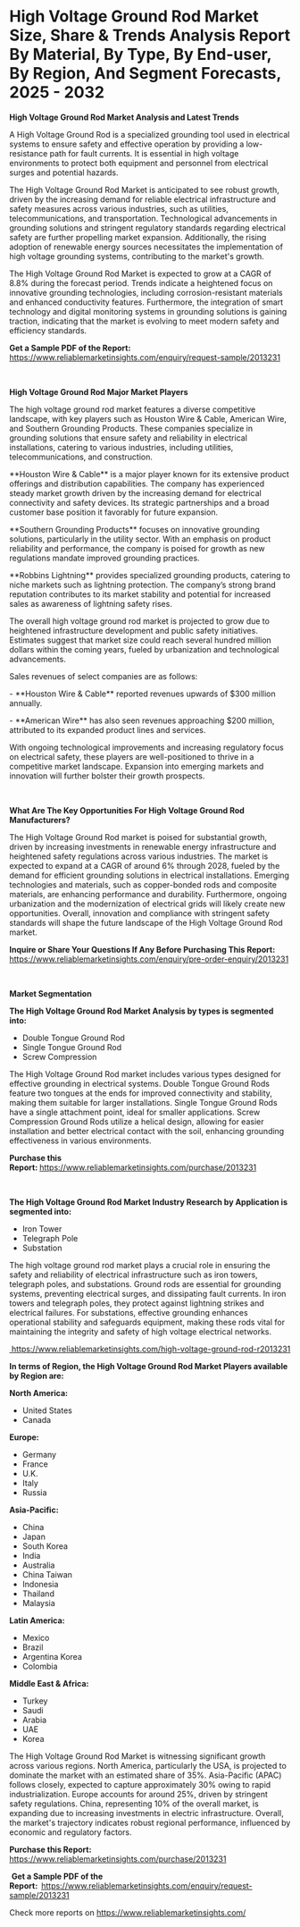 <p><h1>High Voltage Ground Rod Market Size, Share & Trends Analysis Report By Material, By Type, By End-user, By Region, And Segment Forecasts, 2025 - 2032</h1></p><p><strong>High Voltage Ground Rod Market Analysis and Latest Trends</strong></p>
<p><p>A High Voltage Ground Rod is a specialized grounding tool used in electrical systems to ensure safety and effective operation by providing a low-resistance path for fault currents. It is essential in high voltage environments to protect both equipment and personnel from electrical surges and potential hazards.</p><p>The High Voltage Ground Rod Market is anticipated to see robust growth, driven by the increasing demand for reliable electrical infrastructure and safety measures across various industries, such as utilities, telecommunications, and transportation. Technological advancements in grounding solutions and stringent regulatory standards regarding electrical safety are further propelling market expansion. Additionally, the rising adoption of renewable energy sources necessitates the implementation of high voltage grounding systems, contributing to the market's growth.</p><p>The High Voltage Ground Rod Market is expected to grow at a CAGR of 8.8% during the forecast period. Trends indicate a heightened focus on innovative grounding technologies, including corrosion-resistant materials and enhanced conductivity features. Furthermore, the integration of smart technology and digital monitoring systems in grounding solutions is gaining traction, indicating that the market is evolving to meet modern safety and efficiency standards.</p></p>
<p><strong>Get a Sample PDF of the Report:&nbsp;</strong> <a href="https://www.reliablemarketinsights.com/enquiry/request-sample/2013231?utm_campaign=3369&utm_medium=2&utm_source=Github&utm_content=ia&utm_term=07042025&utm_id=high-voltage-ground-rod">https://www.reliablemarketinsights.com/enquiry/request-sample/2013231</a></p>
<p>&nbsp;</p>
<p><strong>High Voltage Ground Rod Major Market Players</strong></p>
<p><p>The high voltage ground rod market features a diverse competitive landscape, with key players such as Houston Wire & Cable, American Wire, and Southern Grounding Products. These companies specialize in grounding solutions that ensure safety and reliability in electrical installations, catering to various industries, including utilities, telecommunications, and construction.</p><p>**Houston Wire & Cable** is a major player known for its extensive product offerings and distribution capabilities. The company has experienced steady market growth driven by the increasing demand for electrical connectivity and safety devices. Its strategic partnerships and a broad customer base position it favorably for future expansion.</p><p>**Southern Grounding Products** focuses on innovative grounding solutions, particularly in the utility sector. With an emphasis on product reliability and performance, the company is poised for growth as new regulations mandate improved grounding practices. </p><p>**Robbins Lightning** provides specialized grounding products, catering to niche markets such as lightning protection. The company’s strong brand reputation contributes to its market stability and potential for increased sales as awareness of lightning safety rises.</p><p>The overall high voltage ground rod market is projected to grow due to heightened infrastructure development and public safety initiatives. Estimates suggest that market size could reach several hundred million dollars within the coming years, fueled by urbanization and technological advancements.</p><p>Sales revenues of select companies are as follows:</p><p>- **Houston Wire & Cable** reported revenues upwards of $300 million annually.</p><p>- **American Wire** has also seen revenues approaching $200 million, attributed to its expanded product lines and services.</p><p>With ongoing technological improvements and increasing regulatory focus on electrical safety, these players are well-positioned to thrive in a competitive market landscape. Expansion into emerging markets and innovation will further bolster their growth prospects.</p></p>
<p>&nbsp;</p>
<p><strong>What Are The Key Opportunities For High Voltage Ground Rod Manufacturers?</strong></p>
<p><p>The High Voltage Ground Rod market is poised for substantial growth, driven by increasing investments in renewable energy infrastructure and heightened safety regulations across various industries. The market is expected to expand at a CAGR of around 6% through 2028, fueled by the demand for efficient grounding solutions in electrical installations. Emerging technologies and materials, such as copper-bonded rods and composite materials, are enhancing performance and durability. Furthermore, ongoing urbanization and the modernization of electrical grids will likely create new opportunities. Overall, innovation and compliance with stringent safety standards will shape the future landscape of the High Voltage Ground Rod market.</p></p>
<p><strong>Inquire or Share Your Questions If Any Before Purchasing This Report:</strong> <a href="https://www.reliablemarketinsights.com/enquiry/pre-order-enquiry/2013231?utm_campaign=3369&utm_medium=2&utm_source=Github&utm_content=ia&utm_term=07042025&utm_id=high-voltage-ground-rod">https://www.reliablemarketinsights.com/enquiry/pre-order-enquiry/2013231</a></p>
<p>&nbsp;</p>
<p><strong>Market Segmentation</strong></p>
<p><strong>The High Voltage Ground Rod Market Analysis by types is segmented into:</strong></p>
<p><ul><li>Double Tongue Ground Rod</li><li>Single Tongue Ground Rod</li><li>Screw Compression</li></ul></p>
<p><p>The High Voltage Ground Rod market includes various types designed for effective grounding in electrical systems. Double Tongue Ground Rods feature two tongues at the ends for improved connectivity and stability, making them suitable for larger installations. Single Tongue Ground Rods have a single attachment point, ideal for smaller applications. Screw Compression Ground Rods utilize a helical design, allowing for easier installation and better electrical contact with the soil, enhancing grounding effectiveness in various environments.</p></p>
<p><strong>Purchase this Report:&nbsp;</strong><a href="https://www.reliablemarketinsights.com/purchase/2013231?utm_campaign=3369&utm_medium=2&utm_source=Github&utm_content=ia&utm_term=07042025&utm_id=high-voltage-ground-rod">https://www.reliablemarketinsights.com/purchase/2013231</a></p>
<p>&nbsp;</p>
<p><strong>The High Voltage Ground Rod Market Industry Research by Application is segmented into:</strong></p>
<p><ul><li>Iron Tower</li><li>Telegraph Pole</li><li>Substation</li></ul></p>
<p><p>The high voltage ground rod market plays a crucial role in ensuring the safety and reliability of electrical infrastructure such as iron towers, telegraph poles, and substations. Ground rods are essential for grounding systems, preventing electrical surges, and dissipating fault currents. In iron towers and telegraph poles, they protect against lightning strikes and electrical failures. For substations, effective grounding enhances operational stability and safeguards equipment, making these rods vital for maintaining the integrity and safety of high voltage electrical networks.</p></p>
<p><a href="https://www.reliablemarketinsights.com/high-voltage-ground-rod-r2013231?utm_campaign=3369&utm_medium=2&utm_source=Github&utm_content=ia&utm_term=07042025&utm_id=high-voltage-ground-rod">&nbsp;https://www.reliablemarketinsights.com/high-voltage-ground-rod-r2013231</a></p>
<p><strong>In terms of Region, the High Voltage Ground Rod Market Players available by Region are:</strong></p>
<p>
    <p> <strong> North America: </strong>
        <ul>
            <li>United States</li>
            <li>Canada</li>
        </ul>
        </p> 
    <p> <strong> Europe: </strong>
        <ul>
            <li>Germany</li>
            <li>France</li>
            <li>U.K.</li>
            <li>Italy</li>
            <li>Russia</li>
        </ul>
        </p> 
    <p> <strong> Asia-Pacific: </strong>
        <ul>
            <li>China</li>
            <li>Japan</li>
            <li>South Korea</li>
            <li>India</li>
            <li>Australia</li>
            <li>China Taiwan</li>
            <li>Indonesia</li>
            <li>Thailand</li>
            <li>Malaysia</li>
        </ul>
        </p> 
    <p> <strong> Latin America: </strong>
        <ul>
            <li>Mexico</li>
            <li>Brazil</li>
            <li>Argentina Korea</li>
            <li>Colombia</li>
        </ul>
        </p> 
    <p> <strong> Middle East & Africa: </strong>
        <ul>
            <li>Turkey</li>
            <li>Saudi</li>
            <li>Arabia</li>
            <li>UAE</li>
            <li>Korea</li>
        </ul>
    </p>
    </p>
<p><p>The High Voltage Ground Rod Market is witnessing significant growth across various regions. North America, particularly the USA, is projected to dominate the market with an estimated share of 35%. Asia-Pacific (APAC) follows closely, expected to capture approximately 30% owing to rapid industrialization. Europe accounts for around 25%, driven by stringent safety regulations. China, representing 10% of the overall market, is expanding due to increasing investments in electric infrastructure. Overall, the market's trajectory indicates robust regional performance, influenced by economic and regulatory factors.</p></p>
<p><strong>Purchase this Report: </strong><a href="https://www.reliablemarketinsights.com/purchase/2013231?utm_campaign=3369&utm_medium=2&utm_source=Github&utm_content=ia&utm_term=07042025&utm_id=high-voltage-ground-rod">https://www.reliablemarketinsights.com/purchase/2013231</a></p>
<p>&nbsp;<strong>Get a Sample PDF of the Report:&nbsp;&nbsp;</strong><a href="https://www.reliablemarketinsights.com/enquiry/request-sample/2013231?utm_campaign=3369&utm_medium=2&utm_source=Github&utm_content=ia&utm_term=07042025&utm_id=high-voltage-ground-rod">https://www.reliablemarketinsights.com/enquiry/request-sample/2013231</a></p>
<p><strong></strong></p>
<p>Check more reports on <a href="https://www.reliablemarketinsights.com/?utm_campaign=3369&utm_medium=2&utm_source=Github&utm_content=ia&utm_term=07042025&utm_id=high-voltage-ground-rod">https://www.reliablemarketinsights.com/</a></p>